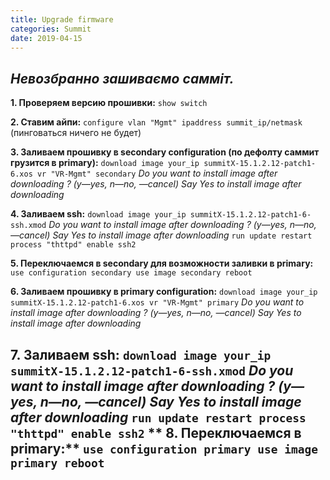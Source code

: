```yaml
---
title: Upgrade firmware
categories: Summit
date: 2019-04-15
---
```


_Невозбранно зашиваємо самміт._
-----


**1. Проверяем версию прошивки:**
`show switch`

**2. Cтавим айпи:**
`configure vlan "Mgmt" ipaddress summit_ip/netmask` (пинговаться ничего не будет)

**3. Заливаем прошивку в secondary configuration (по дефолту саммит грузится в primary):**
`download image your_ip summitX-15.1.2.12-patch1-6.xos vr "VR-Mgmt" secondary`
_Do you want to install image after downloading ? (y—yes, n—no, —cancel)
Say Yes to install image after downloading_

**4. Заливаем ssh:**
`download image your_ip summitX-15.1.2.12-patch1-6-ssh.xmod`
_Do you want to install image after downloading ? (y—yes, n—no, —cancel)
Say Yes to install image after downloading_
`run update
restart process "thttpd"
enable ssh2`

**5. Переключаемся в secondary для возможности заливки в primary:**
`use configuration secondary
use image secondary
reboot`

**6. Заливаем прошивку в primary configuration:**
`download image your_ip summitX-15.1.2.12-patch1-6.xos vr "VR-Mgmt" primary`
_Do you want to install image after downloading ? (y—yes, n—no, —cancel)
Say Yes to install image after downloading_

**7. Заливаем ssh:**
`download image your_ip summitX-15.1.2.12-patch1-6-ssh.xmod`
_Do you want to install image after downloading ? (y—yes, n—no, —cancel)
Say Yes to install image after downloading_
`run update
restart process "thttpd"
enable ssh2`
**
8. Переключаемся в primary:**
`use configuration primary
use image primary
reboot`
-----